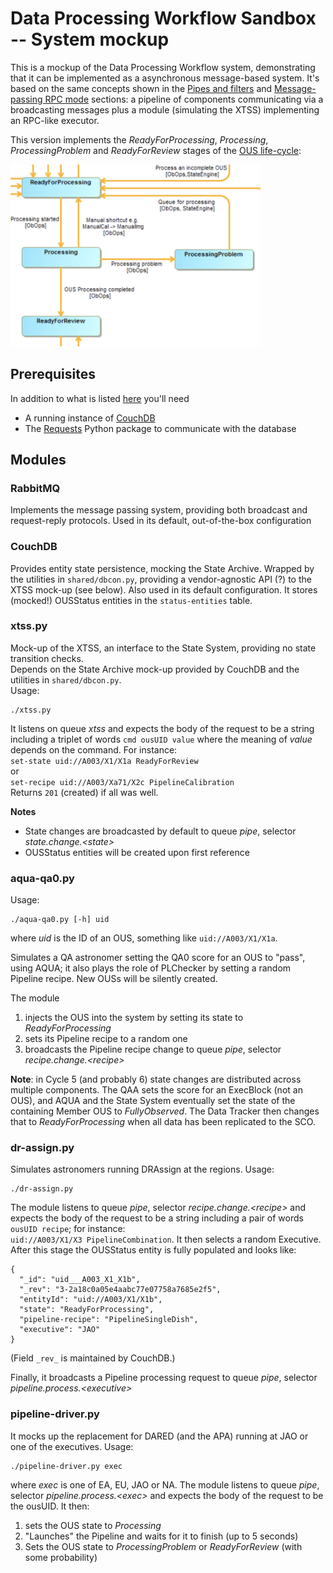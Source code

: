 # Data Processing Workflow Sandbox -- System mockup

This is a mockup of the Data Processing Workflow system, demonstrating that it can be implemented as a asynchronous message-based system. It's based on the same concepts shown in the
[Pipes and filters](../pipes-and-filters/README.md)
and
[Message-passing RPC mode](../rpc/README.md)
sections: a pipeline of components communicating via a broadcasting messages plus a module (simulating the XTSS) implementing an RPC-like executor.

This version implements the _ReadyForProcessing_, _Processing_, _ProcessingProblem_ and _ReadyForReview_ stages of the
[OUS life-cycle](https://ictwiki.alma.cl/twiki/bin/view/ObsIF/ObsUnitSetLifeCycleJpg):

<img src="life-cycle.png" width="400">

## Prerequisites

In addition to what is listed
[here](../README.md) you'll need
* A running instance of [CouchDB](couchdb.apache.org)
* The [Requests](http://docs.python-requests.org/en/master) Python package to communicate with the database

## Modules

### RabbitMQ

Implements the message passing system, providing both
broadcast and request-reply protocols. Used in its default, out-of-the-box configuration

### CouchDB

Provides entity state persistence, mocking the State Archive. Wrapped by the utilities in `shared/dbcon.py`, providing a vendor-agnostic API (?) to the XTSS mock-up (see below).
Also used in its default configuration. It stores (mocked!) OUSStatus entities in the `status-entities` table.

### xtss.py

Mock-up of the XTSS, an interface to the State System, providing no state transition checks.  
Depends on the State Archive mock-up provided by CouchDB and the utilities in `shared/dbcon.py`.  
Usage:
```
./xtss.py
```

It listens on queue _xtss_ and expects the body of the request to be a string including a triplet of words `cmd ousUID value` where the meaning of _value_ depends on the command. For instance:  
`set-state uid://A003/X1/X1a ReadyForReview`  
or  
`set-recipe uid://A003/Xa71/X2c PipelineCalibration`  
Returns `201` (created) if all was well.

**Notes**
* State changes are broadcasted by default to queue _pipe_, selector _state.change.&lt;state>_
* OUSStatus entities will be created upon first reference

### aqua-qa0.py

Usage:  
```
./aqua-qa0.py [-h] uid
```
where _uid_ is the ID of an OUS, something like `uid://A003/X1/X1a`.

Simulates a QA astronomer setting the QA0 score for an OUS to "pass", using AQUA; it also plays the role of PLChecker by setting a random Pipeline recipe.
New OUSs will be silently created.

The module
1. injects the OUS into the system by setting its state to _ReadyForProcessing_
2. sets its Pipeline recipe to a random one
3. broadcasts the Pipeline recipe change to queue _pipe_, selector _recipe.change.&lt;recipe>_

**Note**: in Cycle 5 (and probably 6) state changes are distributed across multiple components. The QAA sets the score for an ExecBlock (not an OUS), and AQUA and the State System eventually set the state of the containing Member OUS to _FullyObserved_. The Data Tracker then changes that to _ReadyForProcessing_ when all data has been replicated to the SCO.

### dr-assign.py

Simulates astronomers running DRAssign at the regions.
Usage:
```
./dr-assign.py
```
The module listens to queue _pipe_, selector _recipe.change.&lt;recipe>_ and expects the body of the request to be a string including a pair of words `ousUID recipe`; for instance:  
`uid://A003/X1/X3 PipelineCombination`. It then selects a random Executive. After this stage the OUSStatus entity is fully populated and looks like:
```
{
  "_id": "uid___A003_X1_X1b",
  "_rev": "3-2a18c0a05e4aabc77e07758a7685e2f5",
  "entityId": "uid://A003/X1/X1b",
  "state": "ReadyForProcessing",
  "pipeline-recipe": "PipelineSingleDish",
  "executive": "JAO"
}
```
(Field `_rev_` is maintained by CouchDB.)

Finally, it broadcasts a Pipeline processing request to queue _pipe_, selector _pipeline.process.&lt;executive>_

### pipeline-driver.py

It mocks up the replacement for DARED (and the APA) running at JAO or one of the executives. Usage:  
```
./pipeline-driver.py exec
```
where _exec_ is one of EA, EU, JAO or NA. The module listens to queue _pipe_, selector _pipeline.process.&lt;exec>_ and expects the body of the request to be the ousUID. It then:
1. sets the OUS state to _Processing_
2. "Launches" the Pipeline and waits for it to finish (up to 5 seconds)
3. Sets the OUS state to _ProcessingProblem_ or _ReadyForReview_ (with some probability)
